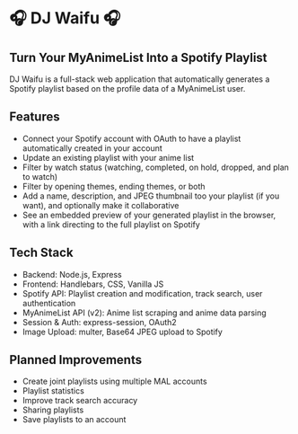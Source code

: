 # 🎧 DJ Waifu 🎧
## Turn Your MyAnimeList Into a Spotify Playlist

DJ Waifu is a full-stack web application that automatically generates a Spotify playlist based on the profile data of a MyAnimeList user.

## Features
- Connect your Spotify account with OAuth to have a playlist automatically created in your account
- Update an existing playlist with your anime list
- Filter by watch status (watching, completed, on hold, dropped, and plan to watch)
- Filter by opening themes, ending themes, or both
- Add a name, description, and JPEG thumbnail too your playlist (if you want), and optionally make it collaborative
- See an embedded preview of your generated playlist in the browser, with a link directing to the full playlist on Spotify

## Tech Stack
- Backend: Node.js, Express
- Frontend: Handlebars, CSS, Vanilla JS
- Spotify API: Playlist creation and modification, track search, user authentication
- MyAnimeList API (v2): Anime list scraping and anime data parsing
- Session & Auth: express-session, OAuth2
- Image Upload: multer, Base64 JPEG upload to Spotify

## Planned Improvements
- Create joint playlists using multiple MAL accounts
- Playlist statistics
- Improve track search accuracy
- Sharing playlists
- Save playlists to an account
